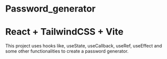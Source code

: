 # Password_generator

# React + TailwindCSS + Vite

This project uses hooks like, useState, useCallback, useRef, useEffect and some other functionalities to create a password generator.


